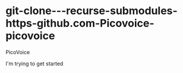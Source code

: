 # git-clone---recurse-submodules-https-github.com-Picovoice-picovoice
PicoVoice

I'm trying to get started
